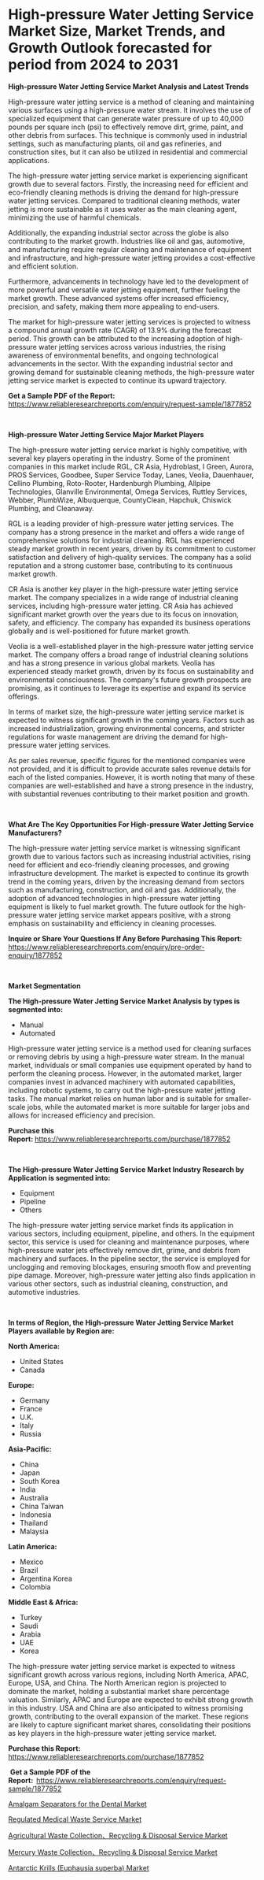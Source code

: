 <p><h1>High-pressure Water Jetting Service Market Size, Market Trends, and Growth Outlook forecasted for period from 2024 to 2031</h1></p><p><strong>High-pressure Water Jetting Service Market Analysis and Latest Trends</strong></p>
<p><p>High-pressure water jetting service is a method of cleaning and maintaining various surfaces using a high-pressure water stream. It involves the use of specialized equipment that can generate water pressure of up to 40,000 pounds per square inch (psi) to effectively remove dirt, grime, paint, and other debris from surfaces. This technique is commonly used in industrial settings, such as manufacturing plants, oil and gas refineries, and construction sites, but it can also be utilized in residential and commercial applications.</p><p>The high-pressure water jetting service market is experiencing significant growth due to several factors. Firstly, the increasing need for efficient and eco-friendly cleaning methods is driving the demand for high-pressure water jetting services. Compared to traditional cleaning methods, water jetting is more sustainable as it uses water as the main cleaning agent, minimizing the use of harmful chemicals.</p><p>Additionally, the expanding industrial sector across the globe is also contributing to the market growth. Industries like oil and gas, automotive, and manufacturing require regular cleaning and maintenance of equipment and infrastructure, and high-pressure water jetting provides a cost-effective and efficient solution.</p><p>Furthermore, advancements in technology have led to the development of more powerful and versatile water jetting equipment, further fueling the market growth. These advanced systems offer increased efficiency, precision, and safety, making them more appealing to end-users.</p><p>The market for high-pressure water jetting services is projected to witness a compound annual growth rate (CAGR) of 13.9% during the forecast period. This growth can be attributed to the increasing adoption of high-pressure water jetting services across various industries, the rising awareness of environmental benefits, and ongoing technological advancements in the sector. With the expanding industrial sector and growing demand for sustainable cleaning methods, the high-pressure water jetting service market is expected to continue its upward trajectory.</p></p>
<p><strong>Get a Sample PDF of the Report:&nbsp;</strong> <a href="https://www.reliableresearchreports.com/enquiry/request-sample/1877852">https://www.reliableresearchreports.com/enquiry/request-sample/1877852</a></p>
<p>&nbsp;</p>
<p><strong>High-pressure Water Jetting Service Major Market Players</strong></p>
<p><p>The high-pressure water jetting service market is highly competitive, with several key players operating in the industry. Some of the prominent companies in this market include RGL, CR Asia, Hydroblast, I Green, Aurora, PROS Services, Goodbee, Super Service Today, Lanes, Veolia, Dauenhauer, Cellino Plumbing, Roto-Rooter, Hardenburgh Plumbing, Allpipe Technologies, Glanville Environmental, Omega Services, Ruttley Services, Webber, PlumbWize, Albuquerque, CountyClean, Hapchuk, Chiswick Plumbing, and Cleanaway.</p><p>RGL is a leading provider of high-pressure water jetting services. The company has a strong presence in the market and offers a wide range of comprehensive solutions for industrial cleaning. RGL has experienced steady market growth in recent years, driven by its commitment to customer satisfaction and delivery of high-quality services. The company has a solid reputation and a strong customer base, contributing to its continuous market growth. </p><p>CR Asia is another key player in the high-pressure water jetting service market. The company specializes in a wide range of industrial cleaning services, including high-pressure water jetting. CR Asia has achieved significant market growth over the years due to its focus on innovation, safety, and efficiency. The company has expanded its business operations globally and is well-positioned for future market growth.</p><p>Veolia is a well-established player in the high-pressure water jetting service market. The company offers a broad range of industrial cleaning solutions and has a strong presence in various global markets. Veolia has experienced steady market growth, driven by its focus on sustainability and environmental consciousness. The company's future growth prospects are promising, as it continues to leverage its expertise and expand its service offerings.</p><p>In terms of market size, the high-pressure water jetting service market is expected to witness significant growth in the coming years. Factors such as increased industrialization, growing environmental concerns, and stricter regulations for waste management are driving the demand for high-pressure water jetting services.</p><p>As per sales revenue, specific figures for the mentioned companies were not provided, and it is difficult to provide accurate sales revenue details for each of the listed companies. However, it is worth noting that many of these companies are well-established and have a strong presence in the industry, with substantial revenues contributing to their market position and growth.</p></p>
<p>&nbsp;</p>
<p><strong>What Are The Key Opportunities For High-pressure Water Jetting Service Manufacturers?</strong></p>
<p><p>The high-pressure water jetting service market is witnessing significant growth due to various factors such as increasing industrial activities, rising need for efficient and eco-friendly cleaning processes, and growing infrastructure development. The market is expected to continue its growth trend in the coming years, driven by the increasing demand from sectors such as manufacturing, construction, and oil and gas. Additionally, the adoption of advanced technologies in high-pressure water jetting equipment is likely to fuel market growth. The future outlook for the high-pressure water jetting service market appears positive, with a strong emphasis on sustainability and efficiency in cleaning processes.</p></p>
<p><strong>Inquire or Share Your Questions If Any Before Purchasing This Report:</strong> <a href="https://www.reliableresearchreports.com/enquiry/pre-order-enquiry/1877852">https://www.reliableresearchreports.com/enquiry/pre-order-enquiry/1877852</a></p>
<p>&nbsp;</p>
<p><strong>Market Segmentation</strong></p>
<p><strong>The High-pressure Water Jetting Service Market Analysis by types is segmented into:</strong></p>
<p><ul><li>Manual</li><li>Automated</li></ul></p>
<p><p>High-pressure water jetting service is a method used for cleaning surfaces or removing debris by using a high-pressure water stream. In the manual market, individuals or small companies use equipment operated by hand to perform the cleaning process. However, in the automated market, larger companies invest in advanced machinery with automated capabilities, including robotic systems, to carry out the high-pressure water jetting tasks. The manual market relies on human labor and is suitable for smaller-scale jobs, while the automated market is more suitable for larger jobs and allows for increased efficiency and precision.</p></p>
<p><strong>Purchase this Report:&nbsp;</strong><a href="https://www.reliableresearchreports.com/purchase/1877852">https://www.reliableresearchreports.com/purchase/1877852</a></p>
<p>&nbsp;</p>
<p><strong>The High-pressure Water Jetting Service Market Industry Research by Application is segmented into:</strong></p>
<p><ul><li>Equipment</li><li>Pipeline</li><li>Others</li></ul></p>
<p><p>The high-pressure water jetting service market finds its application in various sectors, including equipment, pipeline, and others. In the equipment sector, this service is used for cleaning and maintenance purposes, where high-pressure water jets effectively remove dirt, grime, and debris from machinery and surfaces. In the pipeline sector, the service is employed for unclogging and removing blockages, ensuring smooth flow and preventing pipe damage. Moreover, high-pressure water jetting also finds application in various other sectors, such as industrial cleaning, construction, and automotive industries.</p></p>
<p>&nbsp;</p>
<p><strong>In terms of Region, the High-pressure Water Jetting Service Market Players available by Region are:</strong></p>
<p>
    <p> <strong> North America: </strong>
        <ul>
            <li>United States</li>
            <li>Canada</li>
        </ul>
        </p> 
    <p> <strong> Europe: </strong>
        <ul>
            <li>Germany</li>
            <li>France</li>
            <li>U.K.</li>
            <li>Italy</li>
            <li>Russia</li>
        </ul>
        </p> 
    <p> <strong> Asia-Pacific: </strong>
        <ul>
            <li>China</li>
            <li>Japan</li>
            <li>South Korea</li>
            <li>India</li>
            <li>Australia</li>
            <li>China Taiwan</li>
            <li>Indonesia</li>
            <li>Thailand</li>
            <li>Malaysia</li>
        </ul>
        </p> 
    <p> <strong> Latin America: </strong>
        <ul>
            <li>Mexico</li>
            <li>Brazil</li>
            <li>Argentina Korea</li>
            <li>Colombia</li>
        </ul>
        </p> 
    <p> <strong> Middle East & Africa: </strong>
        <ul>
            <li>Turkey</li>
            <li>Saudi</li>
            <li>Arabia</li>
            <li>UAE</li>
            <li>Korea</li>
        </ul>
    </p>
    </p>
<p><p>The high-pressure water jetting service market is expected to witness significant growth across various regions, including North America, APAC, Europe, USA, and China. The North American region is projected to dominate the market, holding a substantial market share percentage valuation. Similarly, APAC and Europe are expected to exhibit strong growth in this industry. USA and China are also anticipated to witness promising growth, contributing to the overall expansion of the market. These regions are likely to capture significant market shares, consolidating their positions as key players in the high-pressure water jetting service market.</p></p>
<p><strong>Purchase this Report: </strong><a href="https://www.reliableresearchreports.com/purchase/1877852">https://www.reliableresearchreports.com/purchase/1877852</a></p>
<p>&nbsp;<strong>Get a Sample PDF of the Report:&nbsp;&nbsp;</strong><a href="https://www.reliableresearchreports.com/enquiry/request-sample/1877852">https://www.reliableresearchreports.com/enquiry/request-sample/1877852</a></p>
<p><strong></strong></p>
<p><p><a href="https://medium.com/p/a28ea8430dc2/edit">Amalgam Separators for the Dental Market</a></p><p><a href="https://medium.com/p/cd7d916dcc64/edit">Regulated Medical Waste Service Market</a></p><p><a href="https://medium.com/p/0586c38dda80/edit">Agricultural Waste Collection、Recycling & Disposal Service Market</a></p><p><a href="https://medium.com/p/6363db68091c/edit">Mercury Waste Collection、Recycling & Disposal Service Market</a></p><p><a href="https://medium.com/p/3e9fbef8d75f/edit">Antarctic Krills (Euphausia superba) Market</a></p></p>